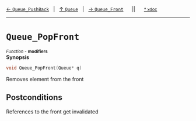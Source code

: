 [&#8592; `Queue_PushBack`](HTL_queue.t.h--queue--queue_pushback.md)&nbsp;&nbsp;&nbsp;|&nbsp;&nbsp;&nbsp;[&#8593; `Queue`](HTL_queue.t.h--queue.md)&nbsp;&nbsp;&nbsp;|&nbsp;&nbsp;&nbsp;[&#8594; `Queue_Front`](HTL_queue.t.h--queue--queue_front.md)&nbsp;&nbsp;&nbsp;&nbsp;&nbsp;&nbsp;||&nbsp;&nbsp;&nbsp;&nbsp;&nbsp;&nbsp;<small>[\* xdoc](../xdoc/HTL_queue.t.h.xmd#L53)</small>
***

# `Queue_PopFront`
<small>*Function* - **modifiers**</small>  
**Synopsis**

```cpp
void Queue_PopFront(Queue* q)
```

Removes element from the front


## Postconditions

References to the front get invalidated


